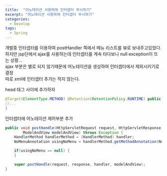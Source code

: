 ```yaml
---
title:  "어노테이션 사용하여 인터셉터 무시하기"
excerpt: "어노테이션 사용하여 인터셉터 무시하기"
categories:
  - Develop
tags:
  - Spring
---
```


개발중 인터셉터를 이용하여 postHandler 쪽에서 메뉴 리스트를 뷰로 보내주고있었다.  
하지만 jsp단에서 ajax를 사용하는데 인터셉터를 계속 타다보니 null exception이 뜨는 상황...  
ajax 부분은 별로 되지 않기때문에 어노테이션을 생성하여 인터셉터에서 제외시키기로 결정  
따로 xml에 인터셉터 추가는 적지 않는다.  

head 태그 사이에 추가하자
```java
@Target(ElementType.METHOD) @Retention(RetentionPolicy.RUNTIME) public @interface NoMenuAnnotation{  
//...  
}
```

인터셉터에 어노테이션 제어부분 추가
```java
public void postHandle(HttpServletRequest request, HttpServletResponse response, Object handler,
		ModelAndView modelAndView) throws Exception {  
    HandlerMethod handlerMethod = (HandlerMethod) handler;
    NoMenuAnnotation usingNoMenu = handlerMethod.getMethodAnnotation(NoMenuAnnotation.class);

    if(usingNoMenu == null) {
    }

    super.postHandle(request, response, handler, modelAndView);
}
```